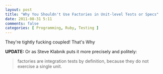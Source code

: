 ```yaml
---
layout: post
title: "Why You Shouldn't Use Factories in Unit-level Tests or Specs"
date: 2011-08-31 5:11
comments: false
categories: [ Programming, Ruby, Testing ]
---
```


They're tightly fucking coupled! That's Why

__UPDATE:__ Or as Steve Klabnik puts it more precisely and politely:
> factories are integration tests by definition, because they do not exercise a
> single unit.

